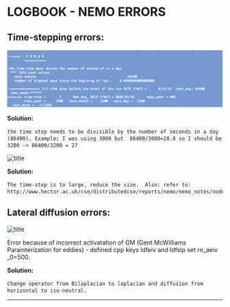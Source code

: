 LOGBOOK - NEMO ERRORS 
=================================================================================================================


Time-stepping errors:
------------------------------------------------------------------------------------------------------------------

![time_stepp_err](timesteperror1.png?raw=true)

**Solution:**  

    the time step needs to be divisible by the number of seconds in a day (86400), Example: I was using 3000 but  86400/3000=28.8 so I should be 3200 -> 86400/3200 = 27

![title](file://localhost/Users/sarahnicholson/Dropbox/BYWORD_DOCUMENTS/timesteperror2.png)

**Solution:**

    The time-step is to large, reduce the size.  Also: refer to: http://www.hector.ac.uk/cse/distributedcse/reports/nemo/nemo_notes/node46.html


Lateral diffusion errors:
-------------------------------------------------------------------------------------------------------------------

![title](file://localhost/Users/sarahnicholson/Dropbox/BYWORD_DOCUMENTS/latdiffuseerror.png)

Error because of incorrect activatation of GM (Gent McWilliams Paramterization for eddies) - defined cpp keys ldfeiv and ldfslp set rn_aeiv _0=500.

**Solution:**

    Change operator from Bilaplacian to laplacian and diffusion from horizontal to iso-neutral.

-----------------------------------------------------------------------------------------------------
